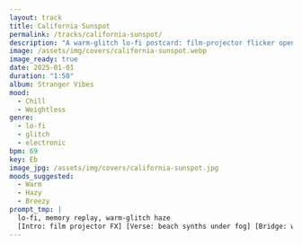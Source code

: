 ```yaml
---
layout: track
title: California Sunspot
permalink: /tracks/california-sunspot/
description: "A warm-glitch lo-fi postcard: film-projector flicker opens to beach-toned synths under fog; a slow 69 BPM sway melts into a sunlit breakdown before an analog-flutter fade — memory replay in soft focus."
image: /assets/img/covers/california-sunspot.webp
image_ready: true
date: 2025-01-01
duration: "1:50"
album: Stranger Vibes
mood:
  - Chill
  - Weightless
genre:
  - lo-fi
  - glitch
  - electronic
bpm: 69
key: Eb
image_jpg: /assets/img/covers/california-sunspot.jpg
moods_suggested:
  - Warm
  - Hazy
  - Breezy
prompt_tmp: |
  lo-fi, memory replay, warm-glitch haze
  [Intro: film projector FX] [Verse: beach synths under fog] [Bridge: warm breakdown] [Outro: analog flutter off]
---
```

